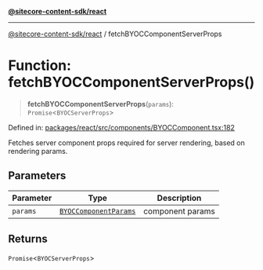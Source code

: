 [**@sitecore-content-sdk/react**](../README.md)

***

[@sitecore-content-sdk/react](../README.md) / fetchBYOCComponentServerProps

# Function: fetchBYOCComponentServerProps()

> **fetchBYOCComponentServerProps**(`params`): `Promise`\<`BYOCServerProps`\>

Defined in: [packages/react/src/components/BYOCComponent.tsx:182](https://github.com/Sitecore/xmc-jss-dev/blob/3310bf85cd80a18385c6608a4a61e0c1446ff89e/packages/react/src/components/BYOCComponent.tsx#L182)

Fetches server component props required for server rendering, based on rendering params.

## Parameters

| Parameter | Type | Description |
| ------ | ------ | ------ |
| `params` | [`BYOCComponentParams`](../type-aliases/BYOCComponentParams.md) | component params |

## Returns

`Promise`\<`BYOCServerProps`\>
